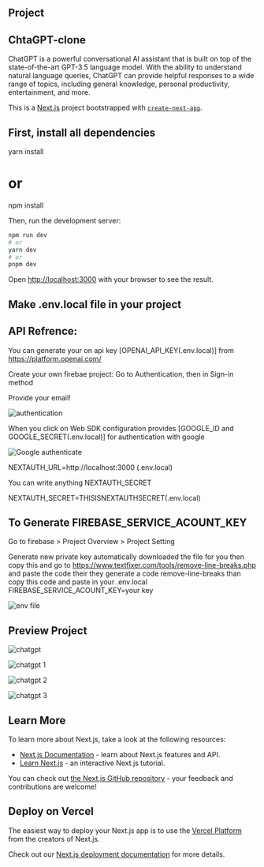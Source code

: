 ## Project

## ChtaGPT-clone

ChatGPT is a powerful conversational AI assistant that is built on top of the state-of-the-art GPT-3.5 language model. With the ability to understand natural language queries, ChatGPT can provide helpful responses to a wide range of topics, including general knowledge, personal productivity, entertainment, and more.

This is a [Next.js](https://nextjs.org/) project bootstrapped with [`create-next-app`](https://github.com/vercel/next.js/tree/canary/packages/create-next-app).

## First, install all dependencies

yarn install
# or
npm install

Then, run the development server:

```bash
npm run dev
# or
yarn dev
# or
pnpm dev
```

Open [http://localhost:3000](http://localhost:3000) with your browser to see the result.

## Make .env.local file in your project 

## API Refrence:

You can generate your on api key [OPENAI_API_KEY(.env.local)] from https://platform.openai.com/

Create your own firebae project:
Go to Authentication, then in Sign-in method

Provide your email!

![authentication](https://user-images.githubusercontent.com/113031136/235342028-18b73070-358e-4772-b936-d7de6a81000b.jpg)

When you click on Web SDK configuration provides [GOOGLE_ID and GOOGLE_SECRET(.env.local)] for authentication with google

![Google authenticate](https://user-images.githubusercontent.com/113031136/235342347-c816da33-ebac-4198-bdb2-7f7583ac0dc3.jpg)

NEXTAUTH_URL=http://localhost:3000 (.env.local)

You can write anything NEXTAUTH_SECRET

NEXTAUTH_SECRET=THISISNEXTAUTHSECRET(.env.local)

## To Generate FIREBASE_SERVICE_ACOUNT_KEY

Go to firebase > Project Overview > Project Setting 

Generate new private key automatically downloaded the file for you then copy this and go to https://www.textfixer.com/tools/remove-line-breaks.php and paste the code their they generate a code remove-line-breaks than copy this code and paste in your .env.local  FIREBASE_SERVICE_ACOUNT_KEY=your key


![env file](https://user-images.githubusercontent.com/113031136/235343338-6ba46f3b-c969-4460-bfda-a1086e1b5c1b.jpg)

## Preview Project

![chatgpt](https://user-images.githubusercontent.com/113031136/235343569-d7efd6a8-5529-4e23-81d8-a52a9f54462c.jpg)

![chatgpt 1](https://user-images.githubusercontent.com/113031136/235343579-c40d2c7e-327a-4abe-b22a-ec8e4f870ed4.jpg)

![chatgpt 2](https://user-images.githubusercontent.com/113031136/235343586-ba86bba5-fe85-41b6-a150-c6c42cb452f6.jpg)

![chatgpt 3](https://user-images.githubusercontent.com/113031136/235343592-0faeb34a-df57-485e-83e0-ff0b5fb1f83b.jpg)

## Learn More

To learn more about Next.js, take a look at the following resources:

- [Next.js Documentation](https://nextjs.org/docs) - learn about Next.js features and API.
- [Learn Next.js](https://nextjs.org/learn) - an interactive Next.js tutorial.

You can check out [the Next.js GitHub repository](https://github.com/vercel/next.js/) - your feedback and contributions are welcome!

## Deploy on Vercel

The easiest way to deploy your Next.js app is to use the [Vercel Platform](https://vercel.com/new?utm_medium=default-template&filter=next.js&utm_source=create-next-app&utm_campaign=create-next-app-readme) from the creators of Next.js.

Check out our [Next.js deployment documentation](https://nextjs.org/docs/deployment) for more details.
